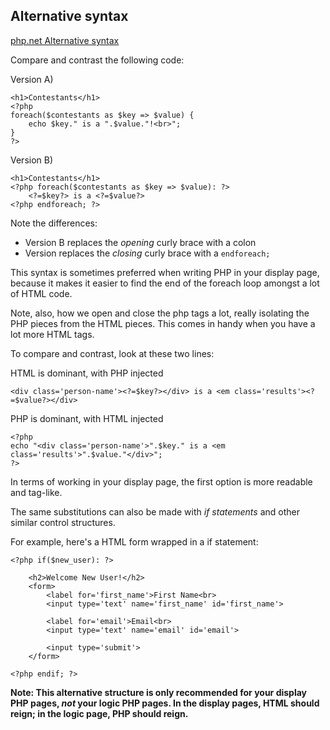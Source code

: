 ## Alternative syntax

[php.net Alternative syntax](http://us1.php.net/manual/en/control-structures.alternative-syntax.php)

Compare and contrast the following code:

Version A)

	<h1>Contestants</h1> 
	<?php 
	foreach($contestants as $key => $value) {
		echo $key." is a ".$value."!<br>";
	}
	?>	

Version B)

	<h1>Contestants</h1> 
	<?php foreach($contestants as $key => $value): ?>
		<?=$key?> is a <?=$value?>
	<?php endforeach; ?>

Note the differences:

* Version B replaces the *opening* curly brace with a colon
* Version replaces the *closing* curly brace with a `endforeach;`

This syntax is sometimes preferred when writing PHP in your display page, because it makes it easier to find the end of the foreach loop amongst a lot of HTML code.

Note, also, how we open and close the php tags a lot, really isolating the PHP pieces from the HTML pieces. This comes in handy when you have a lot more HTML tags.

To compare and contrast, look at these two lines:

HTML is dominant, with PHP injected

	<div class='person-name'><?=$key?></div> is a <em class='results'><?=$value?></div>

PHP is dominant, with HTML injected

	<?php
	echo "<div class='person-name'>".$key." is a <em class='results'>".$value."</div>";
	?>

In terms of working in your display page, the first option is more readable and tag-like.

The same substitutions can also be made with *if statements* and other similar control structures.

For example, here's a HTML form wrapped in a if statement:

	<?php if($new_user): ?>
	
		<h2>Welcome New User!</h2>
		<form>
			<label for='first_name'>First Name<br>
			<input type='text' name='first_name' id='first_name'>
			
			<label for='email'>Email<br>
			<input type='text' name='email' id='email'>
			
			<input type='submit'>
		</form>
		
	<?php endif; ?>

**Note: This alternative structure is only recommended for your display PHP pages, *not* your logic PHP pages. In the display pages, HTML should reign; in the logic page, PHP should reign.**
	